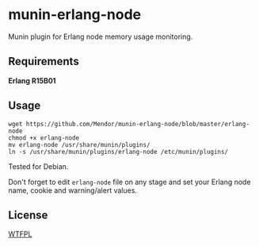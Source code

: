munin-erlang-node
=================

Munin plugin for Erlang node memory usage monitoring.

Requirements
------------

**Erlang R15B01**

Usage
-----

```
wget https://github.com/Mendor/munin-erlang-node/blob/master/erlang-node
chmod +x erlang-node
mv erlang-node /usr/share/munin/plugins/
ln -s /usr/share/munin/plugins/erlang-node /etc/munin/plugins/
```

Tested for Debian.

Don't forget to edit ``erlang-node`` file on any stage and set your Erlang node name, cookie and warning/alert values.

License
-------

[WTFPL](http://sam.zoy.org/wtfpl/)

